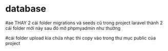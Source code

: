 # database
#ae THAY 2 cái folder migrations và seeds cũ trong project laravel thành 2 cái folder mới này sau đó mở phpmyadmin như thường

#cái folder upload kia chứa nhạc thì copy vào trong thư mục public của project 

